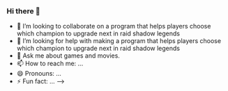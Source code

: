 ### Hi there 👋

- 👯 I’m looking to collaborate on a program that helps players choose which champion to upgrade next in raid shadow legends
- 🤔 I’m looking for help with making a program that helps players choose which champion to upgrade next in raid shadow legends
- 💬 Ask me about games and movies.
- 📫 How to reach me: ...
- 😄 Pronouns: ...
- ⚡ Fun fact: ...
-->
